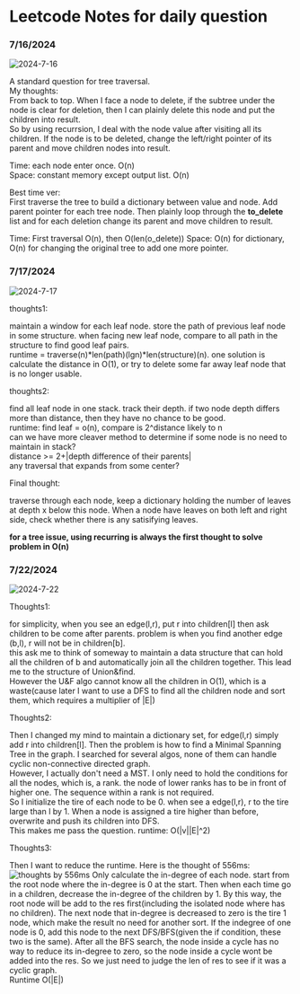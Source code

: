 # Leetcode Notes for daily question

### 7/16/2024

![2024-7-16](./img/2024-07-16.png)

A standard question for tree traversal. \
My thoughts:\
From back to top. When I face a node to delete, if the subtree under the node is clear for deletion, then I can plainly delete this node and put the children into result.\
So by using recurrsion, I deal with the node value after visiting all its children. If the node is to be deleted, change the left/right pointer of its parent and move children nodes into result.

Time: each node enter once. O(n)\
Space: constant memory except output list. O(n)

Best time ver:\
First traverse the tree to build a dictionary between value and node. Add parent pointer for each tree node. Then plainly loop through the **to_delete** list and for each deletion change its parent and move children to result.

Time: First traversal O(n), then O(len(o_delete))
Space: O(n) for dictionary, O(n) for changing the original tree to add one more pointer.

### 7/17/2024

![2024-7-17](./img/2024-07-17.png)

thoughts1: 

maintain a window for each leaf node. store the path of previous leaf node in some structure. when facing new leaf node, compare to all path in the structure to find good leaf pairs.\
runtime = traverse(n)*len(path)(lgn)*len(structure)(n). one solution is calculate the distance in O(1), or try to delete some far away leaf node that is no longer usable.

thoughts2:

find all leaf node in one stack. track their depth. if two node depth differs more than distance, then they have no chance to be good.\
runtime: find leaf = o(n), compare is 2^distance likely to n\
can we have more cleaver method to determine if some node is no need to maintain in stack?\
distance >= 2+|depth difference of their parents|\
any traversal that expands from some center? 

Final thought:

traverse through each node, keep a dictionary holding the number of leaves at depth x below this node. When a node have leaves on both left and right side, check whether there is any satisifying leaves.

**for a tree issue, using recurring is always the first thought to solve problem in O(n)**

### 7/22/2024

![2024-7-22](./img/2024-07-22.png)

Thoughts1:

for simplicity, when you see an edge(l,r), put r into children[l] then ask children to be come after parents. problem is when you find another edge (b,l), r will not be in children[b].\
this ask me to think of someway to maintain a data structure that can hold all the children of b and automatically join all the children together. This lead me to the structure of Union&find.\
However the U&F algo cannot know all the children in O(1), which is a waste(cause later I want to use a DFS to find all the children node and sort them, which requires a multiplier of |E|)

Thoughts2:

Then I changed my mind to maintain a dictionary set, for edge(l,r) simply add r into children[l]. Then the problem is how to find a Minimal Spanning Tree in the graph. I searched for several algos, none of them can handle cyclic non-connective directed graph.\
However, I actually don't need a MST. I only need to hold the conditions for all the nodes, which is, a rank. the node of lower ranks has to be in front of higher one. The sequence within a rank is not required. \
So I initialize the tire of each node to be 0. when see a edge(l,r), r to the tire large than l by 1. When a node is assigned a tire higher than before, overwrite and push its children into DFS.\
This makes me pass the question.
runtime: O(|v||E|^2)

Thoughts3:

Then I want to reduce the runtime. Here is the thought of 556ms:
![thoughts by 556ms](./img/2024-07-22-1.png)
Only calculate the in-degree of each node. start from the root node where the in-degree is 0 at the start. Then when each time go in a children, decrease the in-degree of the children by 1. By this way, the root node will be add to the res first(including the isolated node where has no children). The next node that in-degree is decreased to zero is the tire 1 node, which make the result no need for another sort. If the indegree of one node is 0, add this node to the next DFS/BFS(given the if condition, these two is the same). After all the BFS search, the node inside a cycle has no way to reduce its in-degree to zero, so the node inside a cycle wont be added into the res. So we just need to judge the len of res to see if it was a cyclic graph.\
Runtime O(|E|)